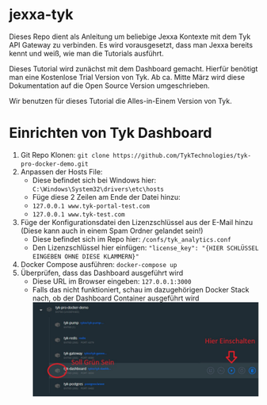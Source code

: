 # jexxa-tyk
Dieses Repo dient als Anleitung um beliebige Jexxa Kontexte mit dem Tyk API Gateway zu verbinden. Es wird vorausgesetzt, dass man Jexxa bereits kennt und weiß, wie man die Tutorials ausführt.

Dieses Tutorial wird zunächst mit dem Dashboard gemacht. Hierfür benötigt man eine Kostenlose Trial Version von Tyk. Ab ca. Mitte März wird diese Dokumentation auf die Open Source Version umgeschrieben.

Wir benutzen für dieses Tutorial die Alles-in-Einem Version von Tyk.

# Einrichten von Tyk Dashboard

1) Git Repo Klonen: `git clone https://github.com/TykTechnologies/tyk-pro-docker-demo.git`
2) Anpassen der Hosts File:
   - Diese befindet sich bei Windows hier: `C:\Windows\System32\drivers\etc\hosts`
   - Füge diese 2 Zeilen am Ende der Datei hinzu:
   - `127.0.0.1 www.tyk-portal-test.com`
   - `127.0.0.1 www.tyk-test.com`
3) Füge der Konfigurationsdatei den Lizenzschlüssel aus der E-Mail hinzu (Diese kann auch in einem Spam Ordner gelandet sein!)
   - Diese befindet sich im Repo hier: `/confs/tyk_analytics.conf`
   - Den Lizenzschlüssel hier einfügen: `"license_key": "{HIER SCHLÜSSEL EINGEBEN OHNE DIESE KLAMMERN}"`
4) Docker Compose ausführen: `docker-compose up`
5) Überprüfen, dass das Dashboard ausgeführt wird
   - Diese URL im Browser eingeben: `127.0.0.1:3000`
   - Falls das nicht funktioniert, schau im dazugehörigen Docker Stack nach, ob der Dashboard Container ausgeführt wird
   ![alt text](https://github.com/paul-priv/jexxa-tyk/blob/main/Screenshots/Dashboard_Einschalten.jpg?raw=true)
